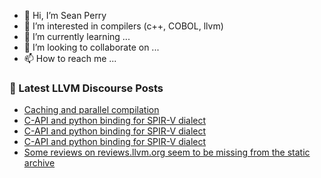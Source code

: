 - 👋 Hi, I’m Sean Perry
- 👀 I’m interested in compilers (c++, COBOL, llvm)
- 🌱 I’m currently learning ...
- 💞️ I’m looking to collaborate on ...
- 📫 How to reach me ...

<!---
s66perry/s66perry is a ✨ special ✨ repository because its `README.md` (this file) appears on your GitHub profile.
You can click the Preview link to take a look at your changes.
--->
### 📕 Latest LLVM Discourse Posts

<!-- DISCOURSE-LLVM:START -->
- [Caching and parallel compilation](https://discourse.llvm.org/t/caching-and-parallel-compilation/67907#post_8)
- [C-API and python binding for SPIR-V dialect](https://discourse.llvm.org/t/c-api-and-python-binding-for-spir-v-dialect/75783#post_9)
- [C-API and python binding for SPIR-V dialect](https://discourse.llvm.org/t/c-api-and-python-binding-for-spir-v-dialect/75783#post_8)
- [C-API and python binding for SPIR-V dialect](https://discourse.llvm.org/t/c-api-and-python-binding-for-spir-v-dialect/75783#post_7)
- [Some reviews on reviews.llvm.org seem to be missing from the static archive](https://discourse.llvm.org/t/some-reviews-on-reviews-llvm-org-seem-to-be-missing-from-the-static-archive/76001#post_1)
<!-- DISCOURSE-LLVM:END -->
